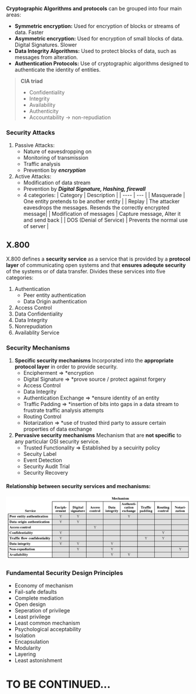 **Cryptographic Algorithms and protocols** can be grouped into four main areas:
- **Symmetric encryption:** Used for encryption of blocks or streams of data. Faster
- **Asymmetric encryption:** Used for encryption of small blocks of data. Digital Signatures. Slower
- **Data Integrity Algorithms:** Used to protect blocks of data, such as messages from alteration.
- **Authentication Protocols:** Use of cryptographic algorithms designed to authenticate the identity of entities.

> **CIA triad**
> - Confidentiality
> - Integrity
> - Availability
> - Authenticity
> - Accountability -> non-repudiation

### Security Attacks
1. Passive Attacks:
	- Nature of eavesdropping on
	- Monitoring of transmission
	- Traffic analysis
	- Prevention by ***encryption***
2. Active Attacks:
	- Modification of data stream
	- Prevention by ***Digital Signature, Hashing, firewall***
	- 4 categories:
| Category | Description |
| ---- | --- |
| Masquerade | One entity pretends to be another entity | 
| Replay | The attacker eavesdrops the messages. Resends the correctly encrypted message|
| Modification of messages | Capture message, Alter it and send back |
| DOS (Denial of Service) | Prevents the normal use of server |

## X.800
X.800 defines a **security service** as a service that is provided by a **protocol layer** of communicating open systems and that **ensures adequte security** of the systems or of data transfer.
Divides these services into five categories:
1. Authentication
	- Peer entity authentication
	- Data Origin authentication
2. Access Control
3. Data Confidentiality
4. Data Integrity
5. Nonrepudiation
6. Availablity Service

### Security Mechanisms
1. **Specific security mechanisms**
	Incorporated into the **appropriate protocol layer** in order to provide security.
	* Encipherment => *encryption
	* Digital Signature => *prove source / protect against forgery
	* Access Control
	* Data Integrity
	* Authentication Exchange => *ensure identity of an entity
	*  Traffic Padding => *insertion of bits  into gaps in a data stream to frustrate traffic analysis attempts
	* Routing Control
	* Notarization => *use of trusted third party to assure certain properties of data exchange
2. **Pervasive security mechanisms**
	Mechanism that are **not specific** to any particular OSI security service.
	* Trusted Functionality => Established by a secuirity policy
	* Secuity Label
	* Event Detection
	* Security Audit Trial
	* Security Recovery

#### Relationship between security services and mechanisms:
![alt relationship between security services and mechanisms](/assets/cryptography/relationship-between-services-and-mechanisms.jpg)

### Fundamental Security Design Principles
* Economy of mechanism
* Fail-safe defaults
* Complete mediation
* Open design
* Seperation of privilege
* Least privilege
* Least common mechanism
* Psychological acceptability
* Isolation
* Encapsulation
* Modularity
* Layering
* Least astonishment

# TO BE CONTINUED...
